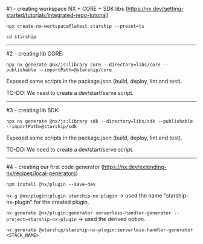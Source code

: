 #1 - creating workspace NX + CORE + SDK libs (https://nx.dev/getting-started/tutorials/integrated-repo-tutorial)

`npx create-nx-workspace@latest starship --preset=ts`

`cd starship`

---

#2 - creating lib CORE:

`npx nx generate @nx/js:library core --directory=libs/core --publishable --importPath=@starship/core`

Exposed some scripts in the package.json (build, deploy, lint and test).

TO-DO: We need to create a dev/start/serve script.

---

#3 - creating lib SDK:

`npx nx generate @nx/js:library sdk --directory=libs/sdk --publishable --importPath=@starship/sdk`

Exposed some scripts in the package.json (build, deploy, lint and test).

TO-DO: We need to create a dev/start/serve script.

---

#4 - creating our first code generator (https://nx.dev/extending-nx/recipes/local-generators)

`npm install @nx/plugin --save-dev`

`nx g @nx/plugin:plugin starship-nx-plugin` -> used the name "starship-nx-plugin" for the created plugin.

`nx generate @nx/plugin:generator serverless-handler-generator --project=starship-nx-plugin` -> used the derived option.

`nx generate @starship/starship-nx-plugin:serverless-handler-generator <STACK_NAME>`


